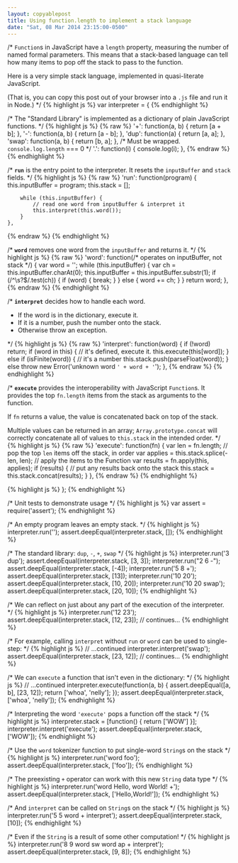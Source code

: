 ```yaml
---
layout: copyablepost
title: Using function.length to implement a stack language
date: "Sat, 08 Mar 2014 23:15:00-0500"
---
```


/\* `Function`s in JavaScript have a `length` property, measuring
the number of named formal parameters. This means that a stack-based language
can tell how many items to pop off the stack to pass to the function.

Here is a very simple stack language, implemented in quasi-literate JavaScript.

(That is, you can copy this post out of your browser into a `.js` file and
run it in Node.) \*/
{% highlight js %}
var interpreter = {
{% endhighlight %}

/\* The "Standard Library" is implemented as a
dictionary of plain JavaScript functions. \*/
{% highlight js %}
{% raw %}
    '+': function(a, b) { return [a + b]; },
    '-': function(a, b) { return [a - b]; },
    'dup': function(a) { return [a, a]; },
    'swap': function(a, b) { return [b, a]; },
    /* Must be wrapped. `console.log.length` === 0 */
    '.': function(i) { console.log(i); },
{% endraw %}
{% endhighlight %}

/\* **`run`** is the entry point to the interpreter.
It resets the `inputBuffer` and `stack` fields. \*/
{% highlight js %}
{% raw %}
    'run': function(program) {
        this.inputBuffer = program;
        this.stack = [];

        while (this.inputBuffer) {
            // read one word from inputBuffer & interpret it
            this.interpret(this.word());
        }
    },
{% endraw %}
{% endhighlight %}

/\* **`word`** removes one word from the `inputBuffer` and returns it. \*/
{% highlight js %}
{% raw %}
    'word': function(/* operates on inputBuffer, not stack */) {
        var word = '';
        while (this.inputBuffer) {
            var ch = this.inputBuffer.charAt(0);
            this.inputBuffer = this.inputBuffer.substr(1);
            if (/^\s?$/.test(ch)) {
                if (word) {
                    break;
                }
            } else {
                word += ch;
            }
        }
        return word;
    },
{% endraw %}
{% endhighlight %}

/\* **`interpret`** decides how to handle each word.

* If the word is in the dictionary, execute it.
* If it is a number, push the number onto the stack.
* Otherwise throw an exception.

\*/
{% highlight js %}
{% raw %}
    'interpret': function(word) {
        if (!word) return;
        if (word in this) {
            // it's defined, execute it.
            this.execute(this[word]);
        } else if (isFinite(word)) {
            // it's a number
            this.stack.push(parseFloat(word));
        } else throw new Error('unknown word `' + word + '`');
    },
{% endraw %}
{% endhighlight %}

/\*
**`execute`** provides the interoperability with JavaScript `Function`s.
It provides the top `fn.length`
items from the stack as arguments to the function.

If `fn` returns a value, the value is concatenated
back on top of the stack.

Multiple values can be returned in an array;
`Array.prototype.concat` will correctly concatenate
all of values to `this.stack` in the intended order.
\*/
{% highlight js %}
{% raw %}
    'execute': function(fn) {
        var len = fn.length;
        // pop the top `len` items off the stack, in order
        var applies = this.stack.splice(-len, len);
        // apply the items to the Function
        var results = fn.apply(this, applies);
        if (results) {
            // put any results back onto the stack
            this.stack = this.stack.concat(results);
        }
    },
{% endraw %}
{% endhighlight %}

{% highlight js %}
};
{% endhighlight %}

/\* Unit tests to demonstrate usage \*/
{% highlight js %}
var assert = require('assert');
{% endhighlight %}

/\* An empty program leaves an empty stack. \*/
{% highlight js %}
interpreter.run('');
assert.deepEqual(interpreter.stack, []);
{% endhighlight %}

/\* The standard library: `dup`, `-`, `+`, `swap` \*/
{% highlight js %}
interpreter.run('3 dup');
assert.deepEqual(interpreter.stack, [3, 3]);
interpreter.run("2 6 -");
assert.deepEqual(interpreter.stack, [-4]);
interpreter.run('5 8 +');
assert.deepEqual(interpreter.stack, [13]);
interpreter.run('10 20');
assert.deepEqual(interpreter.stack, [10, 20]);
interpreter.run('10 20 swap');
assert.deepEqual(interpreter.stack, [20, 10]);
{% endhighlight %}

/\* We can reflect on just about any part of the execution of the interpreter. \*/
{% highlight js %}
interpreter.run('12 23');
assert.deepEqual(interpreter.stack, [12, 23]);
// continues...
{% endhighlight %}

/\* For example, calling `interpret` without `run` or `word`
can be used to single-step: \*/
{% highlight js %}
// ...continued
interpreter.interpret('swap');
assert.deepEqual(interpreter.stack, [23, 12]);
// continues...
{% endhighlight %}

/\* We can `execute` a function that isn't even in the dictionary: \*/
{% highlight js %}
// ...continued
interpreter.execute(function(a, b) {
    assert.deepEqual([a, b], [23, 12]);
    return ['whoa', 'nelly'];
});
assert.deepEqual(interpreter.stack, ['whoa', 'nelly']);
{% endhighlight %}

/\* Interpreting the word `'execute'` pops a function off the stack \*/
{% highlight js %}
interpreter.stack = [function() { return ['WOW'] }];
interpreter.interpret('execute');
assert.deepEqual(interpreter.stack, ['WOW']);
{% endhighlight %}

/\* Use the `word` tokenizer function to put single-word `String`s on the stack \*/
{% highlight js %}
interpreter.run('word foo');
assert.deepEqual(interpreter.stack, ['foo']);
{% endhighlight %}

/\* The preexisting `+` operator can work with this new `String` data type \*/
{% highlight js %}
interpreter.run('word Hello, word World! +');
assert.deepEqual(interpreter.stack, ['Hello,World!']);
{% endhighlight %}

/\* And `interpret` can be called on `String`s on the stack \*/
{% highlight js %}
interpreter.run('5 5 word + interpret');
assert.deepEqual(interpreter.stack, [10]);
{% endhighlight %}

/\* Even if the `String` is a result of some other computation! \*/
{% highlight js %}
interpreter.run('8 9 word sw word ap + interpret');
assert.deepEqual(interpreter.stack, [9, 8]);
{% endhighlight %}


